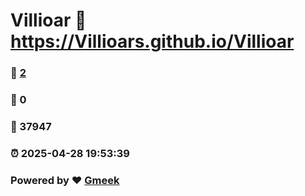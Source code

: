 # Villioar :link: https://Villioars.github.io/Villioar 
### :page_facing_up: [2](https://Villioars.github.io/Villioar/tag.html) 
### :speech_balloon: 0 
### :hibiscus: 37947 
### :alarm_clock: 2025-04-28 19:53:39 
### Powered by :heart: [Gmeek](https://github.com/Meekdai/Gmeek)

